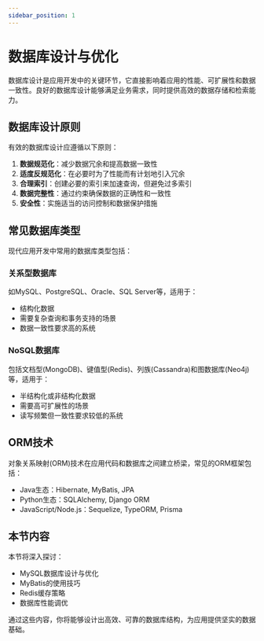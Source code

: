 ```yaml
---
sidebar_position: 1
---
```


# 数据库设计与优化

数据库设计是应用开发中的关键环节，它直接影响着应用的性能、可扩展性和数据一致性。良好的数据库设计能够满足业务需求，同时提供高效的数据存储和检索能力。

## 数据库设计原则

有效的数据库设计应遵循以下原则：

1. **数据规范化**：减少数据冗余和提高数据一致性
2. **适度反规范化**：在必要时为了性能而有计划地引入冗余
3. **合理索引**：创建必要的索引来加速查询，但避免过多索引
4. **数据完整性**：通过约束确保数据的正确性和一致性
5. **安全性**：实施适当的访问控制和数据保护措施

## 常见数据库类型

现代应用开发中常用的数据库类型包括：

### 关系型数据库

如MySQL、PostgreSQL、Oracle、SQL Server等，适用于：
- 结构化数据
- 需要复杂查询和事务支持的场景
- 数据一致性要求高的系统

### NoSQL数据库

包括文档型(MongoDB)、键值型(Redis)、列族(Cassandra)和图数据库(Neo4j)等，适用于：
- 半结构化或非结构化数据
- 需要高可扩展性的场景
- 读写频繁但一致性要求较低的系统

## ORM技术

对象关系映射(ORM)技术在应用代码和数据库之间建立桥梁，常见的ORM框架包括：

- Java生态：Hibernate, MyBatis, JPA
- Python生态：SQLAlchemy, Django ORM
- JavaScript/Node.js：Sequelize, TypeORM, Prisma

## 本节内容

本节将深入探讨：

- MySQL数据库设计与优化
- MyBatis的使用技巧
- Redis缓存策略
- 数据库性能调优

通过这些内容，你将能够设计出高效、可靠的数据库结构，为应用提供坚实的数据基础。 